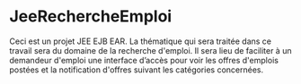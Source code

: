 # JeeRechercheEmploi
Ceci est un projet JEE EJB EAR. La thématique qui sera traitée dans ce travail sera du domaine de la 
recherche d'emploi. Il sera lieu de faciliter à un demandeur d'emploi une 
interface d’accès pour voir les offres d'emplois postées et la notification 
d'offres suivant les catégories concernées.
